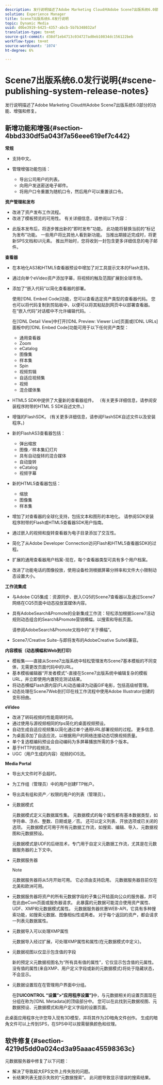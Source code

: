 ```yaml
---
description: 发行说明描述了Adobe Marketing Cloud州Adobe Scene7出版系统6.0部分的功能、增强和修复。
solution: Experience Manager
title: Scene7出版系统6.0发行说明
topic: Dynamic Media
uuid: d0be3919-6425-4357-abcb-5b7b348032af
translation-type: tm+mt
source-git-commit: d38df1eb4713c034727ad0eb10834dc156122beb
workflow-type: tm+mt
source-wordcount: '1074'
ht-degree: 6%

---
```



# Scene7出版系统6.0发行说明{#scene-publishing-system-release-notes}

发行说明描述了Adobe Marketing Cloud州Adobe Scene7出版系统6.0部分的功能、增强和修复。

## 新增功能和增强{#section-4bbd330df5a043f7a56eee619ef7c442}

**常规**

* 支持中文。
* 管理增强功能包括：

   * 导出公司用户的列表。
   * 向用户发送密送电子邮件。
   * 将用户口令重置为随机口令，然后用户可以重置该口令。

<!--       [More information](http://help.adobe.com/en_US/scene7/using/WS662101DF-D697-47a7-A7D8-B52FD8E94438.html). -->

**资产管理和发布**

* 改进了资产发布工作流程。<!-- [More information](http://help.adobe.com/en_US/scene7/using/WS3673AD39-098B-4f08-8A24-CA51261B7366.html). -->
* 改进了模板预览的可用性。 有关详细信息，请参阅以下内容：

<!--   [Configuring default viewers](http://help.adobe.com/en_US/scene7/using/WS98ca2e6790647c06-76b2d0e0135685cd4a8-8000.html)

  [Previewing an asset based on viewer platform type](http://help.adobe.com/en_US/scene7/using/WS98ca2e6790647c06-2ce305113564963202-7fff.html)

  [Previewing an image asset based on its image preset](http://help.adobe.com/en_US/scene7/using/WS98ca2e6790647c06-2ce305113564963202-7ffe.html) -->

* 此版本发布后，将逐步推出新的“即时发布”功能。 此功能将替换当前的“标记为发布”功能。 一些用户将比其他人看到新功能。 当推出期接近完成时，将更新SPS文档和UI元素。 推出开始时，您将收到一封包含更多详细信息的电子邮件。

**查看器**

* 在本地化AS3和HTML5查看器预设中增加了对工具提示文本的Flash支持。
* 通过向单个eVideo资产添加字幕，将视频的触及范围扩展到全球市场。
* 添加了“嵌入代码”以简化查看器的部署。

   使用[!DNL Embed Code]功能，您可以查看选定资产类型的查看器代码。 您也可以将代码复制到剪贴板中，以便可以将其粘贴到网页中以部署查看器。在“嵌入代码”对话框中不允许编辑代码。 .

   在[!DNL Detail View]中打开[!DNL Preview: Viewer List]页面或[!DNL URLs]面板中的[!DNL Embed Code]功能可用于以下任何资产类型：

   * 通用查看器
   * Zoom
   * eCatalog
   * 图像集
   * 样本集
   * Spin
   * 视频剪辑
   * 自适应视频集
   * 视频
   * 混合媒体集

<!--   [More information](http://help.adobe.com/en_US/scene7/using/WS98ca2e6790647c06-2ce305113564963202-7fff.html) -->

* HTML5 SDK中提供了大量新的查看器组件。 （有关更多详细信息，请参阅安装程序附带的HTML 5 SDK自述文件。）
* 增强的FlashSDK。 (有关更多详细信息，请参阅FlashSDK自述文件以及安装程序。)
* 新的FlashAS3查看器包括：

   * 弹出缩放
   * 图像／样本集幻灯片
   * 具有自动旋转的混合媒体
   * 自动旋转
   * eCatalog
   * 视频字幕

* 新的HTML5查看器包括：

   * 缩放
   * 图像集
   * 样本集

* 增加了对查看器的全球化支持，包括文本和图形的本地化。 请参阅SDK安装程序附带的Flash或HTML5查看器SDK用户指南。
* 通过嵌入的视频和旋转查看器为电子目录添加了交互性。
* 简化了从Adobe Developer Connection访问Flash和HTML5查看器SDK的过程。<!-- [More information](http://help.adobe.com/en_US/scene7/using/WSd4272150f67705c11b002eec12fcba4dee6-8000.html). -->
* 扩展的通用查看器用户档案-现在，每个查看器类型可具有多个用户档案。<!-- [More information](http://help.adobe.com/en_US/scene7/using/WS1c46793299cf21d73076df86131b02b67e8-8000.html). -->
* 改进了功能电话的图像投放，使用设备检测根据屏幕分辨率和文件大小限制动态设置大小。<!-- [More information](http://help.adobe.com/en_US/scene7/using/WS1c46793299cf21d7-6ad692c9131d90d137a-8000.html). -->

**工作流集成**

* 与Adobe CQ5集成：资源同步、嵌入CQ5的Scene7查看器以及通过Scene7网络在CQ5页面中动态投放富媒体内容。
* 具有AdobeSearch&amp;Promote的全新集成工作流：轻松添加根据Scene7活动规则动态组合的Search&amp;Promote营销横幅，以搜索和导航页面。

   请参阅AdobeSearch&amp;Promote文档中的“关于横幅”。

* Scene7/Creative Suite-与即将发布的AdobeCreative Suite6兼容。

**内容模板（动态横幅和Web到打印）**

* 模板集——直接从Scene7出版系统中轻松管理发布Scene7基本模板的不同变体，无需更改页面代码中的URL。<!-- [More information](http://help.adobe.com/en_US/scene7/using/WSd968ca97bf00cf72-5eede3a113268dc80f5-8000.html).  -->
* 基本模板编辑器“开发者模式”-直接在Scene7出版系统中编辑复杂的模板URL，并立即使用内置预览测试结果。
* 将动态横幅Flash源内容(FLA)动态编译为动画GIF电影，包括高级帧管理。<!-- [More information](http://help.adobe.com/en_US/scene7/using/WSd968ca97bf00cf72-5eedd3a113268dc80f4-8000.html).  -->
* 动态处理在Scene7Web到打印在线工作流程中使用Adobe Illustrator创建的变形扭曲。<!-- [More information](http://help.adobe.com/en_US/scene7/using/WSef8d5860223939e2-d19776312a7267a200-8000.html#WSd968ca97bf00cf72-5eedd3a113268dc80f5-8000). -->

**eVideo**

* 改进了转码视频的性能周转时间。
* 通过使用与源视频相同的fps简化的桌面视频预设。<!-- [More information](http://help.adobe.com/en_US/scene7/using/WSE86ACF2B-BD50-4c48-A1D7-9CD4405B62D0.html#WS1c46793299cf21d7-39fae9c1131ba8968f7-7fff).  -->
* 自动生成自适应视频集以简化通过单个通用URL部署视频的过程。 更多信息. <!-- [More information](http://help.adobe.com/en_US/scene7/using/WS1c46793299cf21d7-6ad692c9131d90d137a-8000.html).  -->
* 为桌面添加了自适应流，以根据用户的网络连接动态切换视频质量。<!-- [More information](http://help.adobe.com/en_US/scene7/using/WS1c46793299cf21d7-6ad692c9131d90d137a-8000.html).  -->
* 单个复选框编码预设会自动编码为多屏幕播放所需的多个版本。<!-- [More information](http://help.adobe.com/en_US/scene7/using/WS1c46793299cf21d7-5abae30d131ddfed85f-8000.html).  -->
* 基于HTTP的视频流。<!-- [More information](http://help.adobe.com/en_US/scene7/using/WS98ca2e6790647c0632156edd1369e58559f-8000.html).  -->
* UGC（用户生成的内容）视频的iOS流。<!-- [More information](http://help.adobe.com/en_US/scene7/using/WSe8b0455615e2dc47-2df907a712f31201b35-8000.html). -->

**Media Portal**

* 导出大文件时不会超时。
* 为工作组（管理员）中的用户创建FTP帐户。
* 导出具有组和资产／权限的用户的列表（管理员）。

* 元数据模式

   元数据模式定义元数据属性集。 元数据模式的每个属性都有基本数据类型，如字符串、浮点、整数、日期或是／否。 还可以定义列表、开放选项或已关闭的选项。 元数据模式可用于所有元数据工作流，如搜索、编辑、导入、元数据视图和元数据预设。<!-- [More information](http://help.adobe.com/en_US/scene7/using/WS259993e42159a215-1c6a66df1265272619e-7fec.html#WSd968ca97bf03cf72-5e3dd3a113268dc80f5-8000). -->

   元数据模式是UDF的后继技术，专门用于自定义元数据工作流，尤其是在元数据服务器的上下文中。

* 元数据服务器

   >[!NOTE]
   >
   >元数据服务器将从5月开始可用。 它必须由支持启用。 元数据服务器目前仅在北美和欧洲可用。

* 元数据服务器将资产的所有元数据字段的子集公开给面向公众的服务器，并可在此由eCom页面或服务器请求。 此暴露的元数据可能混合使用资产属性、UDF、XMP和元数据模式属性。 元数据服务器优惠WEB-API，它具有多种搜索功能，如搜索元数据、图像相似性或两者。 对于每个返回的资产，都会请求一列表元数据属性。<!-- [More information](http://help.adobe.com/en_US/scene7/using/WS1ffbb36e209a6fc9-44279087131d3ad5622-8000.html). -->
* 元数据导入可以处理XMP属性

   元数据导入经过扩展，可处理XMP属性和属性(在元数据模式中定义)。
* 元数据视图以仅显示包含值的字段

   新的预定义元数据视图名为“所有具有值的属性”，它仅显示包含值的元属性。 没有值的属性(来自XMP、用户定义字段或新的元数据模式)将处于隐藏状态，不会显示。
* 元数据设置现在在管理用户界面中分组。

   在&#x200B;**[!UICONTROL “设置”>“应用程序设置”]**&#x200B;中，与元数据相关的设置页面现在分组在称为[!DNL Metadata]的顶级部分中。 您可以在此找到元数据视图、元数据预设、元数据模式和用户定义字段的设置页面。

此桌面应用程序允许您导入现有3D模型，并将其作为2D暗角文件创作。 生成的暗角文件可以上传到SPS，在SPS中可以按需替换颜色和纹理。

## 软件修复{#section-4219d5dd0a024cd3a95aaac45598363c}

元数据服务器中修复了以下问题：

* 解决了导致超大EPS文件上传失败的问题。
* 长结果列表无提示失败的“元数据搜索”。 此问题导致显示错误的搜索结果。

